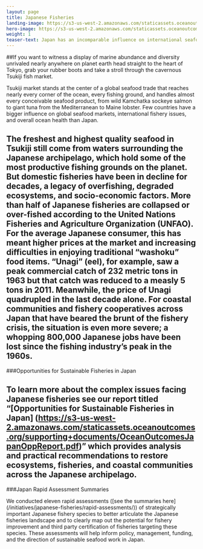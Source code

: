 ```yaml
---
layout: page 
title: Japanese Fisheries
landing-image: https://s3-us-west-2.amazonaws.com/staticassets.oceanoutcomes.org/rollover+images/japanese-fisheries-hover.jpg
hero-image: https://s3-us-west-2.amazonaws.com/staticassets.oceanoutcomes.org/hero+photos/japanesefisherieshero.jpg
weight: 1
teaser-text: Japan has an incomparable influence on international seafood issues. Be it tuna, salmon, or sharks, Japan is a major player. Bottom line, sustainable fisheries will not be possible without Japan playing a constructive role.
---
```

##If you want to witness a display of marine abundance and diversity unrivaled nearly anywhere on planet earth head straight to the heart of Tokyo, grab your rubber boots and take a stroll through the cavernous Tsukiji fish market.

Tsukiji market stands at the center of a global seafood trade that reaches nearly every corner of the ocean, every fishing ground, and handles almost every conceivable seafood product, from wild Kamchatka sockeye salmon to giant tuna from the Mediterranean to Maine lobster. Few countries have a bigger influence on global seafood markets, international fishery issues, and overall ocean health than Japan.

The freshest and highest quality seafood in Tsukiji still come from waters surrounding the Japanese archipelago, which hold some of the most productive fishing grounds on the planet. But domestic fisheries have been in decline for decades, a legacy of overfishing, degraded ecosystems, and socio-economic factors. More than half of Japanese fisheries are collapsed or over-fished according to the United Nations Fisheries and Agriculture Organization (UNFAO). For the average Japanese consumer, this has meant higher prices at the market and increasing difficulties in enjoying traditional “washoku” food items. “Unagi” (eel), for example, saw a peak commercial catch of 232 metric tons in 1963 but that catch was reduced to a measly 5 tons in 2011. Meanwhile, the price of Unagi quadrupled in the last decade alone. For coastal communities and fishery cooperatives across Japan that have beared the brunt of the fishery crisis, the situation is even more severe; a whopping 800,000 Japanese jobs have been lost since the fishing industry’s peak in the 1960s.
--------
###Opportunities for Sustainable Fisheries in Japan

To learn more about the complex issues facing Japanese fisheries see our report titled “[Opportunities for Sustainable Fisheries in Japan] (https://s3-us-west-2.amazonaws.com/staticassets.oceanoutcomes.org/supporting+documents/OceanOutcomesJapanOppReport.pdf)” which provides analysis and practical recommendations to restore ecosystems, fisheries, and coastal communities across the Japanese archipelago. 
-------
###Japan Rapid Assessment Summaries

We conducted eleven rapid assessments ([see the summaries here] (/initiatives/japanese-fisheries/rapid-assessments/)) of strategically important Japanese fishery species to better articulate the Japanese fisheries landscape and to clearly map out the potential for fishery improvement and third party certification of fisheries targeting these species. These assessments will help inform policy, management, funding, and the direction of sustainable seafood work in Japan.

